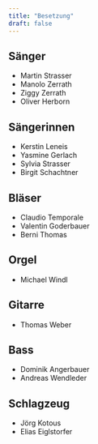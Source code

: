 ```yaml
---
title: "Besetzung"
draft: false
---
```


## Sänger

* Martin Strasser
* Manolo Zerrath
* Ziggy Zerrath
* Oliver Herborn

## Sängerinnen

* Kerstin Leneis
* Yasmine Gerlach
* Sylvia Strasser
* Birgit Schachtner

## Bläser

* Claudio Temporale
* Valentin Goderbauer
* Berni Thomas

## Orgel

* Michael Windl

## Gitarre

* Thomas Weber

## Bass

* Dominik Angerbauer
* Andreas Wendleder

## Schlagzeug

* Jörg Kotous
* Elias Eiglstorfer


